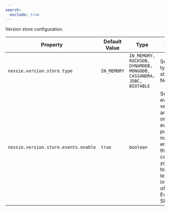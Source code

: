 ```yaml
---
search:
  exclude: true
---
```

<!--start-->

Version store configuration.

| Property | Default Value | Type | Description |
|----------|---------------|------|-------------|
| `nessie.version.store.type` | `IN_MEMORY` | `IN_MEMORY, ROCKSDB, DYNAMODB, MONGODB, CASSANDRA, JDBC, BIGTABLE` | Sets which type of version store to use by Nessie.  |
| `nessie.version.store.events.enable` | `true` | `boolean` | Sets whether events for the version-store are enabled. In order for events to be published,  it's not enough to enable them in the configuration; you also need to provide at least one  implementation of Nessie's EventListener SPI.  |
